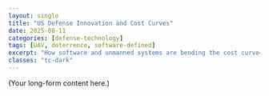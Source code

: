 ```yaml
---
layout: single
title: "US Defense Innovation and Cost Curves"
date: 2025-08-11
categories: [defense-technology]
tags: [UAV, deterrence, software-defined]
excerpt: "How software and unmanned systems are bending the cost curve—and what it means for allies."
classes: "tc-dark"
---
```


(Your long-form content here.)
